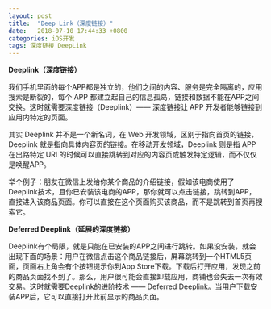 ```yaml
---
layout: post
title:  "Deep Link（深度链接）"
date:   2018-07-10 17:44:33 +0800
categories: iOS开发
tags: 深度链接 DeepLink
---
```


**Deeplink（深度链接）**

我们手机里面的每个APP都是独立的，他们之间的内容、服务是完全隔离的，应用搜索是断裂的，每个 APP 都建立起自己的信息孤岛，链接和数据不能在APP之间交换。这时就需要深度链接（Deeplink）—— 深度链接让 APP 开发者能够链接到应用内特定的页面。

其实 Deeplink 并不是一个新名词，在 Web 开发领域，区别于指向首页的链接，Deeplink 就是指向具体内容页的链接。在移动开发领域，Deeplink 则是指 APP 在出路特定 URI 的时候可以直接跳转到对应的内容页或触发特定逻辑，而不仅仅是唤醒APP。

举个例子：朋友在微信上发给你某个商品的介绍链接，假如该电商使用了Deeplink技术，且你已安装该电商的APP，那你就可以点击链接，跳转到APP，直接进入该商品页面。你可以直接在这个页面购买该商品，而不是跳转到首页再搜索它。

**Deferred Deeplink（延展的深度链接）**

Deeplink有个局限，就是只能在已安装的APP之间进行跳转。如果没安装，就会出现下面的场景：用户在微信点击这个商品链接后，屏幕跳转到一个HTML5页面，页面右上角会有个按钮提示你到App Store下载。下载后打开应用，发现之前的商品页面找不到了。那么，用户很可能会直接卸载应用，商铺也会失去一次有效交易。这时就需要Deeplink的进阶技术 —— Deferred Deeplink。当用户下载安装APP后，它可以直接打开此前显示的商品页面。